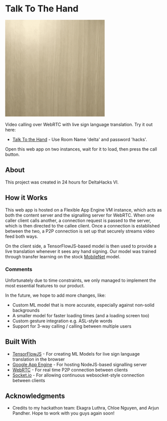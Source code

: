 # Talk To The Hand

![Live sign language translation](./talkToHand.gif)

Video calling over WebRTC with live sign language translation. Try it out here:
* [Talk To the Hand](https://testapp-266201.appspot.com/) - Use Room Name 'delta' and password 'hacks'.

Open this web app on two instances, wait for it to load, then press the call button.

## About
This project was created in 24 hours for DeltaHacks VI.

## How it Works

This web app is hosted on a Flexible App Engine VM instance, which acts as both the content server and the signalling server for WebRTC.
When one caller client calls another, a connection request is passed to the server, which is then directed to the callee client.
Once a connection is established between the two, a P2P connection is set up that securely streams video feed both ways.

On the client side, a TensorFlowJS-based model is then used to provide a live translation whenever it sees any hand signing.
Our model was trained through transfer learning on the stock [MobileNet](https://github.com/tensorflow/tfjs-models/tree/master/mobilenet) model.

### Comments

Unfortunately due to time constraints, we only managed to implement the most essential features to our product.

In the future, we hope to add more changes, like:
* Custom ML model that is more accurate, especially against non-solid backgrounds
* A smaller model for faster loading times (and a loading screen too)
* Custom gesture integration e.g. ASL-style words
* Support for 3-way calling / calling between multiple users

## Built With

* [TensorFlowJS](https://www.tensorflow.org/js/) - For creating ML Models for live sign language translation in the browser
* [Google App Engine](https://cloud.google.com/appengine) - For hosting NodeJS-based signalling server
* [WebRTC](https://webrtc.org/) - For real time P2P connection between clients
* [Socket.io](https://socket.io/) - For allowing continuous websocket-style connection between clients

## Acknowledgments

* Credits to my hackathon team: Ekagra Luthra, Chloe Nguyen, and Arjun Pandher. Hope to work with you guys again soon!
